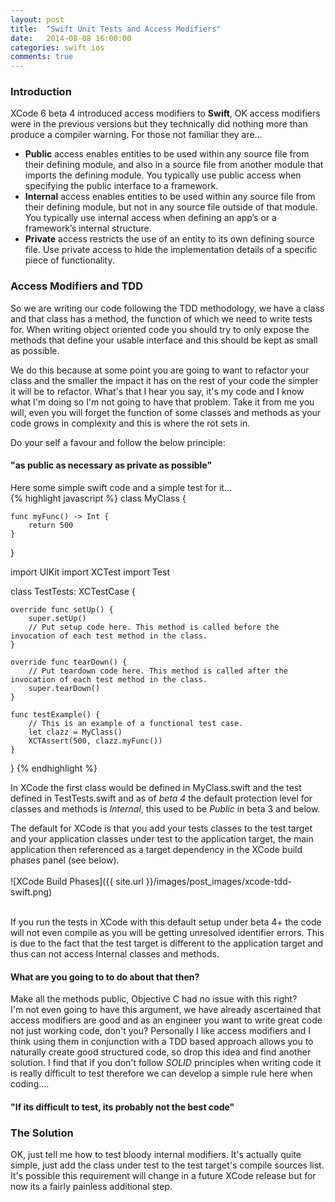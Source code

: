 ```yaml
---
layout: post
title:  "Swift Unit Tests and Access Modifiers"
date:   2014-08-08 16:00:00
categories: swift ios
comments: true
---
```

### Introduction
XCode 6 beta 4 introduced access modifiers to **Swift**, OK access modifiers were in the previous versions but they technically did nothing more than produce a compiler warning.  For those not familiar they are...

* **Public** access enables entities to be used within any source file from their defining module, and also in a source file from another module that imports the defining module. You typically use public access when specifying the public interface to a framework.
* **Internal** access enables entities to be used within any source file from their defining module, but not in any source file outside of that module. You typically use internal access when defining an app’s or a framework’s internal structure.
* **Private** access restricts the use of an entity to its own defining source file. Use private access to hide the implementation details of a specific piece of functionality.

### Access Modifiers and TDD

So we are writing our code following the TDD methodology, we have a class and that class has a method, the function of which we need to write tests for.  When writing object oriented code you should try to only expose the methods that define your usable interface and this should be kept as small as possible.

We do this because at some point you are going to want to refactor your class and the smaller the impact it has on the rest of your code the simpler it will be to refactor.  What's that I hear you say, it's my code and I know what I'm doing so I'm not going to have that problem.  Take it from me you will, even you will forget the function of some classes and methods as your code grows in complexity and this is where the rot sets in.  

Do your self a favour and follow the below principle:

#### "as public as necessary as private as possible"

Here some simple swift code and a simple test for it...  
{% highlight javascript %}
class MyClass {

    func myFunc() -> Int {
        return 500
    }

}

import UIKit
import XCTest
import Test

class TestTests: XCTestCase {

    override func setUp() {
        super.setUp()
        // Put setup code here. This method is called before the invocation of each test method in the class.
    }

    override func tearDown() {
        // Put teardown code here. This method is called after the invocation of each test method in the class.
        super.tearDown()
    }

    func testExample() {
        // This is an example of a functional test case.
        let clazz = MyClass()
        XCTAssert(500, clazz.myFunc())
    }
}
{% endhighlight %}

In XCode the first class would be defined in MyClass.swift and the test defined in TestTests.swift and as of *beta 4* the default protection level for classes and methods is *Internal*, this used to be *Public* in beta 3 and below.

The default for XCode is that you add your tests classes to the test target and your application classes under test to the application target, the main application then referenced as a target dependency in the XCode build phases panel (see below).
<br/><br/>
![XCode Build Phases]({{ site.url }}/images/post_images/xcode-tdd-swift.png)
<br/><br/>

If you run the tests in XCode with this default setup under beta 4+ the code will not even compile as you will be getting unresolved identifier errors.  This is due to the fact that the test target is different to the application target and thus can not access Internal classes and methods.

#### What are you going to to do about that then?
Make all the methods public, Objective C had no issue with this right?  
I'm not even going to have this argument, we have already ascertained that access modifiers are good and as an engineer you want to write great code not just working code, don't you?  Personally I like access modifiers and I think using them in conjunction with a TDD based approach allows you to naturally create good structured code, so drop this idea and find another solution.  I find that if you don't follow *SOLID* principles when writing code it is really difficult to test therefore we can develop a simple rule here when coding....

#### "If its difficult to test, its probably not the best code"

### The Solution
OK, just tell me how to test bloody internal modifiers.  It's actually quite simple, just add the class under test to the test target's compile sources list.  It's possible this requirement will change in a future XCode release but for now its a fairly painless additional step.
